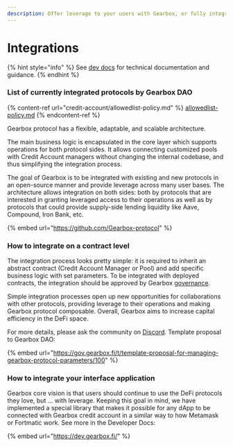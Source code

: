 ```yaml
---
description: Offer leverage to your users with Gearbox, or fully integrate.
---
```


# Integrations

{% hint style="info" %}
See [dev docs](https://dev.gearbox.fi/) for technical documentation and guidance.
{% endhint %}

### List of currently integrated protocols by Gearbox DAO

{% content-ref url="credit-account/allowedlist-policy.md" %}
[allowedlist-policy.md](credit-account/allowedlist-policy.md)
{% endcontent-ref %}

Gearbox protocol has a flexible, adaptable, and scalable architecture.&#x20;

The main business logic is encapsulated in the core layer which supports operations for both protocol sides. It allows connecting customized pools with Credit Account managers without changing the internal codebase, and thus simplifying the integration process.

The goal of Gearbox is to be integrated with existing and new protocols in an open-source manner and provide leverage across many user bases. The architecture allows integration on both sides: both by protocols that are interested in granting leveraged access to their operations as well as by protocols that could provide supply-side lending liquidity like Aave, Compound, Iron Bank, etc.

{% embed url="https://github.com/Gearbox-protocol" %}

### How to integrate on a contract level

The integration process looks pretty simple: it is required to inherit an abstract contract (Credit Account Manager or Pool) and add specific business logic with set parameters. To be integrated with deployed contracts, the integration should be approved by Gearbox [governance](../governance/setup/).

Simple integration processes open up new opportunities for collaborations with other protocols, providing leverage to their operations and making Gearbox protocol composable. Overall, Gearbox aims to increase capital efficiency in the DeFi space.&#x20;

For more details, please ask the community on [Discord](https://discord.gg/JZgvmaenwn). Template proposal to Gearbox DAO:

{% embed url="https://gov.gearbox.fi/t/template-proposal-for-managing-gearbox-protocol-parameters/100" %}

### How to integrate your interface application

Gearbox core vision is that users should continue to use the DeFi protocols they love, but ... with leverage. Keeping this goal in mind, we have implemented a special library that makes it possible for any dApp to be connected with Gearbox credit account in a similar way to how Metamask or Fortmatic work. See more in the Developer Docs:

{% embed url="https://dev.gearbox.fi/" %}

